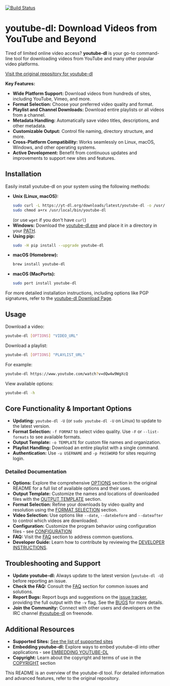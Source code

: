 [![Build Status](https://github.com/ytdl-org/youtube-dl/workflows/CI/badge.svg)](https://github.com/ytdl-org/youtube-dl/actions?query=workflow%3ACI)

# youtube-dl: Download Videos from YouTube and Beyond

Tired of limited online video access? **youtube-dl** is your go-to command-line tool for downloading videos from YouTube and many other popular video platforms. 

[Visit the original repository for youtube-dl](https://github.com/ytdl-org/youtube-dl)

**Key Features:**

*   **Wide Platform Support:** Download videos from hundreds of sites, including YouTube, Vimeo, and more.
*   **Format Selection:** Choose your preferred video quality and format.
*   **Playlist and Channel Downloads:** Download entire playlists or all videos from a channel.
*   **Metadata Handling:** Automatically save video titles, descriptions, and other metadata.
*   **Customizable Output:** Control file naming, directory structure, and more.
*   **Cross-Platform Compatibility:** Works seamlessly on Linux, macOS, Windows, and other operating systems.
*   **Active Development:** Benefit from continuous updates and improvements to support new sites and features.

## Installation

Easily install youtube-dl on your system using the following methods:

*   **Unix (Linux, macOS):**
    ```bash
    sudo curl -L https://yt-dl.org/downloads/latest/youtube-dl -o /usr/local/bin/youtube-dl
    sudo chmod a+rx /usr/local/bin/youtube-dl
    ```
    (or use `wget` if you don't have `curl`)
*   **Windows:** Download the [youtube-dl.exe](https://yt-dl.org/latest/youtube-dl.exe) and place it in a directory in your [PATH](https://en.wikipedia.org/wiki/PATH_%28variable%29).
*   **Using pip:**
    ```bash
    sudo -H pip install --upgrade youtube-dl
    ```
*   **macOS (Homebrew):**
    ```bash
    brew install youtube-dl
    ```
*   **macOS (MacPorts):**
    ```bash
    sudo port install youtube-dl
    ```

For more detailed installation instructions, including options like PGP signatures, refer to the [youtube-dl Download Page](https://ytdl-org.github.io/youtube-dl/download.html).

## Usage

Download a video:

```bash
youtube-dl [OPTIONS] "VIDEO_URL"
```

Download a playlist:

```bash
youtube-dl [OPTIONS] "PLAYLIST_URL"
```

For example:

```bash
youtube-dl https://www.youtube.com/watch?v=dQw4w9WgXcQ
```

View available options:

```bash
youtube-dl -h
```

## Core Functionality & Important Options

*   **Updating:** `youtube-dl -U` (or `sudo youtube-dl -U` on Linux) to update to the latest version.
*   **Format Selection:** `-f FORMAT` to select video quality.  Use `-F` or `--list-formats` to see available formats.
*   **Output Template:** `-o TEMPLATE` for custom file names and organization.
*   **Playlist Handling:** Download an entire playlist with a single command.
*   **Authentication:** Use `-u USERNAME` and `-p PASSWORD` for sites requiring login.

### Detailed Documentation

*   **Options:** Explore the comprehensive [OPTIONS](#options) section in the original README for a full list of available options and their uses.
*   **Output Template:** Customize the names and locations of downloaded files with the [OUTPUT TEMPLATE](#output-template) section.
*   **Format Selection:** Refine your downloads by video quality and resolution using the [FORMAT SELECTION](#format-selection) section.
*   **Video Selection:** Use options like `--date`, `--datebefore` and `--dateafter` to control which videos are downloaded.
*   **Configuration:** Customize the program behavior using configuration files - see [CONFIGURATION](#configuration)
*   **FAQ:** Visit the [FAQ](#faq) section to address common questions.
*   **Developer Guide:** Learn how to contribute by reviewing the [DEVELOPER INSTRUCTIONS](#developer-instructions).

## Troubleshooting and Support

*   **Update youtube-dl:**  Always update to the latest version (`youtube-dl -U`) before reporting an issue.
*   **Check the FAQ:** Consult the [FAQ](#faq) section for common issues and solutions.
*   **Report Bugs:**  Report bugs and suggestions on the [issue tracker](https://github.com/ytdl-org/youtube-dl/issues), providing the full output with the `-v` flag. See the [BUGS](#bugs) for more details.
*   **Join the Community:** Connect with other users and developers on the IRC channel [#youtube-dl](irc://chat.freenode.net/#youtube-dl) on freenode.

## Additional Resources

*   **Supported Sites:** [See the list of supported sites](https://ytdl-org.github.io/youtube-dl/supportedsites.html)
*   **Embedding youtube-dl:** Explore ways to embed youtube-dl into other applications - see [EMBEDDING YOUTUBE-DL](#embedding-youtube-dl)
*   **Copyright:** Learn about the copyright and terms of use in the [COPYRIGHT](#copyright) section

This README is an overview of the youtube-dl tool.  For detailed information and advanced features, refer to the original repository.